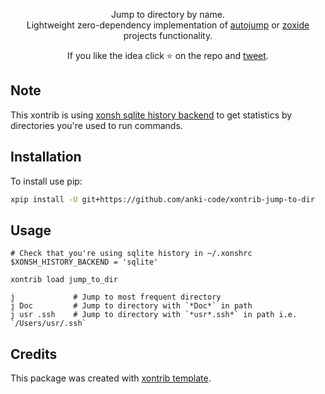 <p align="center">
Jump to directory by name. <br>Lightweight zero-dependency implementation of <a href="https://github.com/wting/autojump">autojump</a> or <a href="https://github.com/ajeetdsouza/zoxide">zoxide</a> projects functionality. 
</p>

<p align="center">  
If you like the idea click ⭐ on the repo and <a href="https://twitter.com/intent/tweet?text=Nice%20xontrib%20for%20the%20xonsh%20shell!&url=https://github.com/anki-code/xontrib-jump-to-dir" target="_blank">tweet</a>.
</p>

## Note

This xontrib is using [xonsh sqlite history backend](https://xon.sh/tutorial_hist.html#sqlite-history-backend) to get statistics by directories you're used to run commands.

## Installation

To install use pip:

```bash
xpip install -U git+https://github.com/anki-code/xontrib-jump-to-dir
```

## Usage

```xsh
# Check that you're using sqlite history in ~/.xonshrc
$XONSH_HISTORY_BACKEND = 'sqlite'

xontrib load jump_to_dir

j             # Jump to most frequent directory
j Doc         # Jump to directory with `*Doc*` in path
j usr .ssh    # Jump to directory with `*usr*.ssh*` in path i.e. `/Users/usr/.ssh`
```

## Credits

This package was created with [xontrib template](https://github.com/xonsh/xontrib-template).
